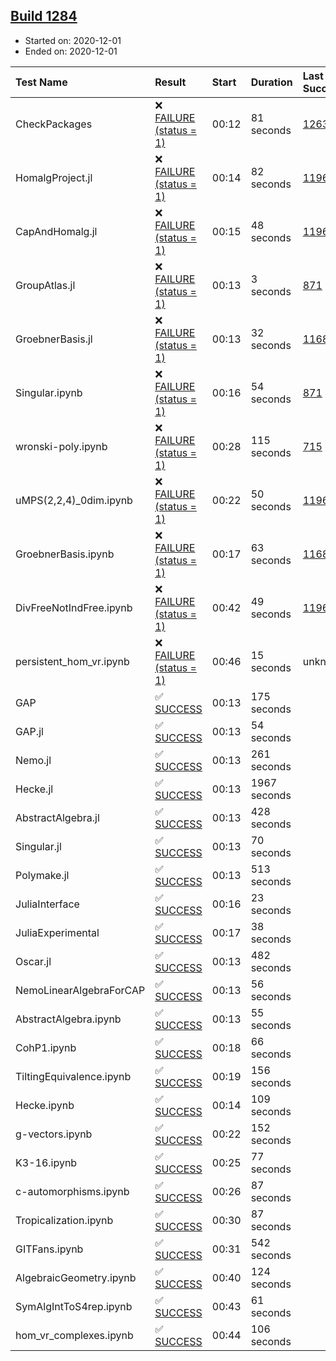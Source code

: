## [Build 1284](https://oscarci.mathematik.uni-kl.de/job/oscar-stable/1284/)

* Started on: 2020-12-01
* Ended on: 2020-12-01

| Test Name    | Result | Start | Duration | Last Success | First Failure |
|:-------------|:-------|:------|:---------|:-------------|:--------------|
| CheckPackages | ❌ [FAILURE (status = 1)](https://oscarci.mathematik.uni-kl.de/job/oscar-stable/1284/artifact/logs/build-1284/CheckPackages.log) | 00:12 | 81 seconds | [1263](https://oscarci.mathematik.uni-kl.de/job/oscar-stable/1263/) | [1264](https://oscarci.mathematik.uni-kl.de/job/oscar-stable/1264/) |
| HomalgProject.jl | ❌ [FAILURE (status = 1)](https://oscarci.mathematik.uni-kl.de/job/oscar-stable/1284/artifact/logs/build-1284/HomalgProject.jl.log) | 00:14 | 82 seconds | [1196](https://oscarci.mathematik.uni-kl.de/job/oscar-stable/1196/) | [1197](https://oscarci.mathematik.uni-kl.de/job/oscar-stable/1197/) |
| CapAndHomalg.jl | ❌ [FAILURE (status = 1)](https://oscarci.mathematik.uni-kl.de/job/oscar-stable/1284/artifact/logs/build-1284/CapAndHomalg.jl.log) | 00:15 | 48 seconds | [1196](https://oscarci.mathematik.uni-kl.de/job/oscar-stable/1196/) | [1197](https://oscarci.mathematik.uni-kl.de/job/oscar-stable/1197/) |
| GroupAtlas.jl | ❌ [FAILURE (status = 1)](https://oscarci.mathematik.uni-kl.de/job/oscar-stable/1284/artifact/logs/build-1284/GroupAtlas.jl.log) | 00:13 | 3 seconds | [871](https://oscarci.mathematik.uni-kl.de/job/oscar-stable/871/) | [872](https://oscarci.mathematik.uni-kl.de/job/oscar-stable/872/) |
| GroebnerBasis.jl | ❌ [FAILURE (status = 1)](https://oscarci.mathematik.uni-kl.de/job/oscar-stable/1284/artifact/logs/build-1284/GroebnerBasis.jl.log) | 00:13 | 32 seconds | [1168](https://oscarci.mathematik.uni-kl.de/job/oscar-stable/1168/) | [1169](https://oscarci.mathematik.uni-kl.de/job/oscar-stable/1169/) |
| Singular.ipynb | ❌ [FAILURE (status = 1)](https://oscarci.mathematik.uni-kl.de/job/oscar-stable/1284/artifact/logs/build-1284/Singular.ipynb.log) | 00:16 | 54 seconds | [871](https://oscarci.mathematik.uni-kl.de/job/oscar-stable/871/) | [872](https://oscarci.mathematik.uni-kl.de/job/oscar-stable/872/) |
| wronski-poly.ipynb | ❌ [FAILURE (status = 1)](https://oscarci.mathematik.uni-kl.de/job/oscar-stable/1284/artifact/logs/build-1284/wronski-poly.ipynb.log) | 00:28 | 115 seconds | [715](https://oscarci.mathematik.uni-kl.de/job/oscar-stable/715/) | [716](https://oscarci.mathematik.uni-kl.de/job/oscar-stable/716/) |
| uMPS(2,2,4)_0dim.ipynb | ❌ [FAILURE (status = 1)](https://oscarci.mathematik.uni-kl.de/job/oscar-stable/1284/artifact/logs/build-1284/uMPS-2-2-4-_0dim.ipynb.log) | 00:22 | 50 seconds | [1196](https://oscarci.mathematik.uni-kl.de/job/oscar-stable/1196/) | [1197](https://oscarci.mathematik.uni-kl.de/job/oscar-stable/1197/) |
| GroebnerBasis.ipynb | ❌ [FAILURE (status = 1)](https://oscarci.mathematik.uni-kl.de/job/oscar-stable/1284/artifact/logs/build-1284/GroebnerBasis.ipynb.log) | 00:17 | 63 seconds | [1168](https://oscarci.mathematik.uni-kl.de/job/oscar-stable/1168/) | [1169](https://oscarci.mathematik.uni-kl.de/job/oscar-stable/1169/) |
| DivFreeNotIndFree.ipynb | ❌ [FAILURE (status = 1)](https://oscarci.mathematik.uni-kl.de/job/oscar-stable/1284/artifact/logs/build-1284/DivFreeNotIndFree.ipynb.log) | 00:42 | 49 seconds | [1196](https://oscarci.mathematik.uni-kl.de/job/oscar-stable/1196/) | [1197](https://oscarci.mathematik.uni-kl.de/job/oscar-stable/1197/) |
| persistent_hom_vr.ipynb | ❌ [FAILURE (status = 1)](https://oscarci.mathematik.uni-kl.de/job/oscar-stable/1284/artifact/logs/build-1284/persistent_hom_vr.ipynb.log) | 00:46 | 15 seconds | unknown | unknown |
| GAP | ✅ [SUCCESS](https://oscarci.mathematik.uni-kl.de/job/oscar-stable/1284/artifact/logs/build-1284/GAP.log) | 00:13 | 175 seconds |  |  |
| GAP.jl | ✅ [SUCCESS](https://oscarci.mathematik.uni-kl.de/job/oscar-stable/1284/artifact/logs/build-1284/GAP.jl.log) | 00:13 | 54 seconds |  |  |
| Nemo.jl | ✅ [SUCCESS](https://oscarci.mathematik.uni-kl.de/job/oscar-stable/1284/artifact/logs/build-1284/Nemo.jl.log) | 00:13 | 261 seconds |  |  |
| Hecke.jl | ✅ [SUCCESS](https://oscarci.mathematik.uni-kl.de/job/oscar-stable/1284/artifact/logs/build-1284/Hecke.jl.log) | 00:13 | 1967 seconds |  |  |
| AbstractAlgebra.jl | ✅ [SUCCESS](https://oscarci.mathematik.uni-kl.de/job/oscar-stable/1284/artifact/logs/build-1284/AbstractAlgebra.jl.log) | 00:13 | 428 seconds |  |  |
| Singular.jl | ✅ [SUCCESS](https://oscarci.mathematik.uni-kl.de/job/oscar-stable/1284/artifact/logs/build-1284/Singular.jl.log) | 00:13 | 70 seconds |  |  |
| Polymake.jl | ✅ [SUCCESS](https://oscarci.mathematik.uni-kl.de/job/oscar-stable/1284/artifact/logs/build-1284/Polymake.jl.log) | 00:13 | 513 seconds |  |  |
| JuliaInterface | ✅ [SUCCESS](https://oscarci.mathematik.uni-kl.de/job/oscar-stable/1284/artifact/logs/build-1284/JuliaInterface.log) | 00:16 | 23 seconds |  |  |
| JuliaExperimental | ✅ [SUCCESS](https://oscarci.mathematik.uni-kl.de/job/oscar-stable/1284/artifact/logs/build-1284/JuliaExperimental.log) | 00:17 | 38 seconds |  |  |
| Oscar.jl | ✅ [SUCCESS](https://oscarci.mathematik.uni-kl.de/job/oscar-stable/1284/artifact/logs/build-1284/Oscar.jl.log) | 00:13 | 482 seconds |  |  |
| NemoLinearAlgebraForCAP | ✅ [SUCCESS](https://oscarci.mathematik.uni-kl.de/job/oscar-stable/1284/artifact/logs/build-1284/NemoLinearAlgebraForCAP.log) | 00:13 | 56 seconds |  |  |
| AbstractAlgebra.ipynb | ✅ [SUCCESS](https://oscarci.mathematik.uni-kl.de/job/oscar-stable/1284/artifact/logs/build-1284/AbstractAlgebra.ipynb.log) | 00:13 | 55 seconds |  |  |
| CohP1.ipynb | ✅ [SUCCESS](https://oscarci.mathematik.uni-kl.de/job/oscar-stable/1284/artifact/logs/build-1284/CohP1.ipynb.log) | 00:18 | 66 seconds |  |  |
| TiltingEquivalence.ipynb | ✅ [SUCCESS](https://oscarci.mathematik.uni-kl.de/job/oscar-stable/1284/artifact/logs/build-1284/TiltingEquivalence.ipynb.log) | 00:19 | 156 seconds |  |  |
| Hecke.ipynb | ✅ [SUCCESS](https://oscarci.mathematik.uni-kl.de/job/oscar-stable/1284/artifact/logs/build-1284/Hecke.ipynb.log) | 00:14 | 109 seconds |  |  |
| g-vectors.ipynb | ✅ [SUCCESS](https://oscarci.mathematik.uni-kl.de/job/oscar-stable/1284/artifact/logs/build-1284/g-vectors.ipynb.log) | 00:22 | 152 seconds |  |  |
| K3-16.ipynb | ✅ [SUCCESS](https://oscarci.mathematik.uni-kl.de/job/oscar-stable/1284/artifact/logs/build-1284/K3-16.ipynb.log) | 00:25 | 77 seconds |  |  |
| c-automorphisms.ipynb | ✅ [SUCCESS](https://oscarci.mathematik.uni-kl.de/job/oscar-stable/1284/artifact/logs/build-1284/c-automorphisms.ipynb.log) | 00:26 | 87 seconds |  |  |
| Tropicalization.ipynb | ✅ [SUCCESS](https://oscarci.mathematik.uni-kl.de/job/oscar-stable/1284/artifact/logs/build-1284/Tropicalization.ipynb.log) | 00:30 | 87 seconds |  |  |
| GITFans.ipynb | ✅ [SUCCESS](https://oscarci.mathematik.uni-kl.de/job/oscar-stable/1284/artifact/logs/build-1284/GITFans.ipynb.log) | 00:31 | 542 seconds |  |  |
| AlgebraicGeometry.ipynb | ✅ [SUCCESS](https://oscarci.mathematik.uni-kl.de/job/oscar-stable/1284/artifact/logs/build-1284/AlgebraicGeometry.ipynb.log) | 00:40 | 124 seconds |  |  |
| SymAlgIntToS4rep.ipynb | ✅ [SUCCESS](https://oscarci.mathematik.uni-kl.de/job/oscar-stable/1284/artifact/logs/build-1284/SymAlgIntToS4rep.ipynb.log) | 00:43 | 61 seconds |  |  |
| hom_vr_complexes.ipynb | ✅ [SUCCESS](https://oscarci.mathematik.uni-kl.de/job/oscar-stable/1284/artifact/logs/build-1284/hom_vr_complexes.ipynb.log) | 00:44 | 106 seconds |  |  |
